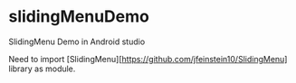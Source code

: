 slidingMenuDemo
===============

SlidingMenu Demo in Android studio

Need to import [SlidingMenu][https://github.com/jfeinstein10/SlidingMenu] library as module.
